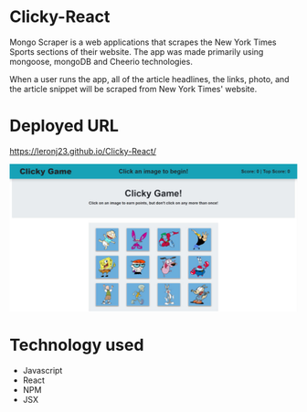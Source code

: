 # Clicky-React

Mongo Scraper is a web applications that scrapes the New York Times Sports sections of their website. The app was made primarily using mongoose, mongoDB and Cheerio technologies.

When a user runs the app, all of the article headlines, the links, photo, and the article snippet will be scraped from New York Times' website.

# Deployed URL
https://leronj23.github.io/Clicky-React/

![Clicky-Game](https://github.com/leronj23/Clicky-React/blob/master/screenshot/clicky-screenshot.jpg)

# Technology used
* Javascript
* React
* NPM
* JSX
